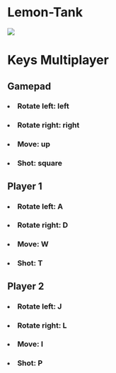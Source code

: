 # Lemon-Tank

<img src = "https://github.com/hug58/Lemon-Tank/blob/master/Screenshot.png">




<h1> Keys Multiplayer </h1>


<h2> <strong> Gamepad </strong> </h2>
<h3> <li> Rotate left: left </li> </h3>
<h3> <li> Rotate right: right </li> </h3>
<h3> <li> Move: up </li> </h3>  
<h3> <li> Shot: square </li> </h3>  

<h2> <strong> Player 1 </strong> </h2>
<h3> <li> Rotate left: A </li> </h3>
<h3> <li> Rotate right: D </li> </h3>
<h3> <li> Move: W </li> </h3>  
<h3> <li> Shot: T </li> </h3>  
  
<h2> <strong> Player 2 </strong> </h2>
<h3> <li> Rotate left: J </li> </h3>
<h3> <li> Rotate right: L </li> </h3>
<h3> <li> Move: I </li> </h3>  
<h3> <li> Shot: P </li> </h3>  
  
